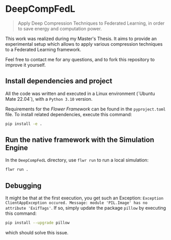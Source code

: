 # DeepCompFedL
> Apply Deep Compression Techniques to Federated Learning, in order to save energy and computation power.

This work was realized during my Master's Thesis. It aims to provide an experimental setup which allows to apply various compression techniques to a Federated Learning framework.

Feel free to contact me for any questions, and to fork this repository to improve it yourself.

## Install dependencies and project

All the code was written and executed in a Linux environment (´Ubuntu Mate 22.04´), with a `Python 3.10` version.

Requirements for the <i>Flower Framework</i> can be found in the `pyproject.toml` file. To install related dependencies, execute this command:

```bash
pip install -e .
```


## Run the native framework with the Simulation Engine

In the `DeepCompFedL` directory, use `flwr run` to run a local simulation:

```bash
flwr run .
```

## Debugging

It might be that at the first execution, you get such an Exception: `Exception ClientAppException occured. Message: module 'PIL.Image' has no attribute 'ExifTags'`. If so, simply update the package `pillow` by executing this command:
```bash
pip install --upgrade pillow
```
which should solve this issue.
